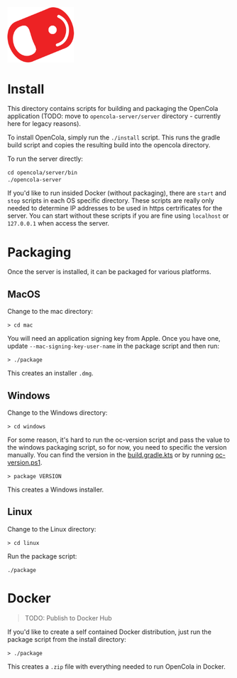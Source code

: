 <img src="../img/pull-tab.svg" width="150" />

# Install

This directory contains scripts for building and packaging the OpenCola application (TODO: move to ```opencola-server/server``` directory - currently here for legacy reasons).

To install OpenCola, simply run the ```./install``` script. This runs the gradle build script and copies the resulting build into the opencola directory.

To run the server directly:

```
cd opencola/server/bin
./opencola-server
```

If you'd like to run insided Docker (without packaging), there are ```start``` and ```stop``` scripts in each OS specific directory. These scripts are really only needed to determine IP addresses to be used in https certrificates for the server. You can start without these scripts if you are fine using ```localhost``` or ```127.0.0.1``` when access the server.

# Packaging 

Once the server is installed, it can be packaged for various platforms.

## MacOS

Change to the mac directory:

```
> cd mac
```

You will need an application signing key from Apple. Once you have one, update ```--mac-signing-key-user-name``` in the package script and then run:

```
> ./package
```

This creates an installer ```.dmg```.

## Windows

Change to the Windows directory:

```
> cd windows
```

For some reason, it's hard to run the oc-version script and pass the value to the windows packaging script, so for now, you need to specific the version manually. You can find the version in the [build.gradle.kts](../opencola-server/build.gradle.kts) or by running [oc-version.ps1](../bin/oc-version.ps1).

```
> package VERSION
```

This creates a Windows installer.

## Linux

Change to the Linux directory:

```
> cd linux
```

Run the package script:

```
./package
```

# Docker

> TODO: Publish to Docker Hub

If you'd like to create a self contained Docker distribution, just run the package script from the install directory:

```
> ./package
```

This creates a ```.zip``` file with everything needed to run OpenCola in Docker.





